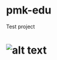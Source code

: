 # pmk-edu

Test project

# ![alt text](https://i.pinimg.com/originals/6f/09/0f/6f090fb546f4ccf1e3e8f8799237734f.jpg)
